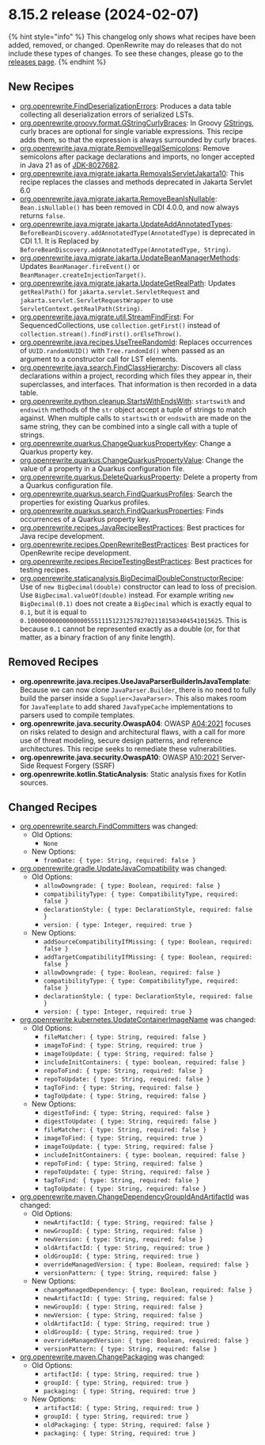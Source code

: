# 8.15.2 release (2024-02-07)

{% hint style="info" %}
This changelog only shows what recipes have been added, removed, or changed. OpenRewrite may do releases that do not include these types of changes. To see these changes, please go to the [releases page](https://github.com/openrewrite/rewrite/releases).
{% endhint %}

## New Recipes

* [org.openrewrite.FindDeserializationErrors](https://docs.openrewrite.org/recipes/finddeserializationerrors): Produces a data table collecting all deserialization errors of serialized LSTs. 
* [org.openrewrite.groovy.format.GStringCurlyBraces](https://docs.openrewrite.org/recipes/groovy/format/gstringcurlybraces): In Groovy [GStrings](https://docs.groovy-lang.org/latest/html/api/groovy/lang/GString.html), curly braces are optional for single variable expressions. This recipe adds them, so that the expression is always surrounded by curly braces. 
* [org.openrewrite.java.migrate.RemoveIllegalSemicolons](https://docs.openrewrite.org/recipes/java/migrate/removeillegalsemicolons): Remove semicolons after package declarations and imports, no longer accepted in Java 21 as of [JDK-8027682](https://bugs.openjdk.org/browse/JDK-8027682). 
* [org.openrewrite.java.migrate.jakarta.RemovalsServletJakarta10](https://docs.openrewrite.org/recipes/java/migrate/jakarta/removalsservletjakarta10): This recipe replaces the classes and methods deprecated in Jakarta Servlet 6.0 
* [org.openrewrite.java.migrate.jakarta.RemoveBeanIsNullable](https://docs.openrewrite.org/recipes/java/migrate/jakarta/removebeanisnullable): `Bean.isNullable()` has been removed in CDI 4.0.0, and now always returns `false`. 
* [org.openrewrite.java.migrate.jakarta.UpdateAddAnnotatedTypes](https://docs.openrewrite.org/recipes/java/migrate/jakarta/updateaddannotatedtypes): `BeforeBeanDiscovery.addAnnotatedType(AnnotatedType)` is deprecated in CDI 1.1. It is Replaced by `BeforeBeanDiscovery.addAnnotatedType(AnnotatedType, String)`. 
* [org.openrewrite.java.migrate.jakarta.UpdateBeanManagerMethods](https://docs.openrewrite.org/recipes/java/migrate/jakarta/updatebeanmanagermethods): Updates `BeanManager.fireEvent()` or `BeanManager.createInjectionTarget()`. 
* [org.openrewrite.java.migrate.jakarta.UpdateGetRealPath](https://docs.openrewrite.org/recipes/java/migrate/jakarta/updategetrealpath): Updates `getRealPath()` for `jakarta.servlet.ServletRequest` and `jakarta.servlet.ServletRequestWrapper` to use `ServletContext.getRealPath(String)`. 
* [org.openrewrite.java.migrate.util.StreamFindFirst](https://docs.openrewrite.org/recipes/java/migrate/util/streamfindfirst): For SequencedCollections, use `collection.getFirst()` instead of `collection.stream().findFirst().orElseThrow()`. 
* [org.openrewrite.java.recipes.UseTreeRandomId](https://docs.openrewrite.org/recipes/java/recipes/usetreerandomid): Replaces occurrences of `UUID.randomUUID()` with `Tree.randomId()` when passed as an argument to a constructor call for LST elements. 
* [org.openrewrite.java.search.FindClassHierarchy](https://docs.openrewrite.org/recipes/java/search/findclasshierarchy): Discovers all class declarations within a project, recording which files they appear in, their superclasses, and interfaces. That information is then recorded in a data table. 
* [org.openrewrite.python.cleanup.StartsWithEndsWith](https://docs.openrewrite.org/recipes/python/cleanup/startswithendswith): `startswith` and `endswith` methods of the `str` object accept a tuple of strings to match against. When multiple calls to `startswith` or `endswith` are made on the same string, they can be combined into a single call with a tuple of strings. 
* [org.openrewrite.quarkus.ChangeQuarkusPropertyKey](https://docs.openrewrite.org/recipes/quarkus/changequarkuspropertykey): Change a Quarkus property key. 
* [org.openrewrite.quarkus.ChangeQuarkusPropertyValue](https://docs.openrewrite.org/recipes/quarkus/changequarkuspropertyvalue): Change the value of a property in a Quarkus configuration file. 
* [org.openrewrite.quarkus.DeleteQuarkusProperty](https://docs.openrewrite.org/recipes/quarkus/deletequarkusproperty): Delete a property from a Quarkus configuration file. 
* [org.openrewrite.quarkus.search.FindQuarkusProfiles](https://docs.openrewrite.org/recipes/quarkus/search/findquarkusprofiles): Search the properties for existing Quarkus profiles. 
* [org.openrewrite.quarkus.search.FindQuarkusProperties](https://docs.openrewrite.org/recipes/quarkus/search/findquarkusproperties): Finds occurrences of a Quarkus property key. 
* [org.openrewrite.recipes.JavaRecipeBestPractices](https://docs.openrewrite.org/recipes/recipes/javarecipebestpractices): Best practices for Java recipe development. 
* [org.openrewrite.recipes.OpenRewriteBestPractices](https://docs.openrewrite.org/recipes/recipes/openrewritebestpractices): Best practices for OpenRewrite recipe development. 
* [org.openrewrite.recipes.RecipeTestingBestPractices](https://docs.openrewrite.org/recipes/recipes/recipetestingbestpractices): Best practices for testing recipes. 
* [org.openrewrite.staticanalysis.BigDecimalDoubleConstructorRecipe](https://docs.openrewrite.org/recipes/staticanalysis/bigdecimaldoubleconstructorrecipe): Use of `new BigDecimal(double)` constructor can lead to loss of precision. Use `BigDecimal.valueOf(double)` instead. For example writing `new BigDecimal(0.1)` does not create a `BigDecimal` which is exactly equal to `0.1`, but it is equal to `0.1000000000000000055511151231257827021181583404541015625`. This is because `0.1` cannot be represented exactly as a double (or, for that matter, as a binary fraction of any finite length). 

## Removed Recipes

* **org.openrewrite.java.recipes.UseJavaParserBuilderInJavaTemplate**: Because we can now clone `JavaParser.Builder`, there is no need to fully build the parser inside a `Supplier<JavaParser>`. This also makes room for `JavaTemplate` to add shared `JavaTypeCache` implementations to parsers used to compile templates. 
* **org.openrewrite.java.security.OwaspA04**: OWASP [A04:2021](https://owasp.org/Top10/A04_2021-Insecure_Design/) focuses on risks related to design and architectural flaws,  with a call for more use of threat modeling, secure design patterns, and reference architectures. This recipe seeks to remediate these vulnerabilities. 
* **org.openrewrite.java.security.OwaspA10**: OWASP [A10:2021](https://owasp.org/Top10/A10_2021-Server-Side_Request_Forgery_%28SSRF%29/) Server-Side Request Forgery (SSRF) 
* **org.openrewrite.kotlin.StaticAnalysis**: Static analysis fixes for Kotlin sources. 

## Changed Recipes

* [org.openrewrite.search.FindCommitters](https://docs.openrewrite.org/recipes/search/findcommitters) was changed:
  * Old Options:
    * `None`
  * New Options:
    * `fromDate: { type: String, required: false }`
* [org.openrewrite.gradle.UpdateJavaCompatibility](https://docs.openrewrite.org/recipes/gradle/updatejavacompatibility) was changed:
  * Old Options:
    * `allowDowngrade: { type: Boolean, required: false }`
    * `compatibilityType: { type: CompatibilityType, required: false }`
    * `declarationStyle: { type: DeclarationStyle, required: false }`
    * `version: { type: Integer, required: true }`
  * New Options:
    * `addSourceCompatibilityIfMissing: { type: Boolean, required: false }`
    * `addTargetCompatibilityIfMissing: { type: Boolean, required: false }`
    * `allowDowngrade: { type: Boolean, required: false }`
    * `compatibilityType: { type: CompatibilityType, required: false }`
    * `declarationStyle: { type: DeclarationStyle, required: false }`
    * `version: { type: Integer, required: true }`
* [org.openrewrite.kubernetes.UpdateContainerImageName](https://docs.openrewrite.org/recipes/kubernetes/updatecontainerimagename) was changed:
  * Old Options:
    * `fileMatcher: { type: String, required: false }`
    * `imageToFind: { type: String, required: true }`
    * `imageToUpdate: { type: String, required: false }`
    * `includeInitContainers: { type: boolean, required: false }`
    * `repoToFind: { type: String, required: false }`
    * `repoToUpdate: { type: String, required: false }`
    * `tagToFind: { type: String, required: false }`
    * `tagToUpdate: { type: String, required: false }`
  * New Options:
    * `digestToFind: { type: String, required: false }`
    * `digestToUpdate: { type: String, required: false }`
    * `fileMatcher: { type: String, required: false }`
    * `imageToFind: { type: String, required: true }`
    * `imageToUpdate: { type: String, required: false }`
    * `includeInitContainers: { type: boolean, required: false }`
    * `repoToFind: { type: String, required: false }`
    * `repoToUpdate: { type: String, required: false }`
    * `tagToFind: { type: String, required: false }`
    * `tagToUpdate: { type: String, required: false }`
* [org.openrewrite.maven.ChangeDependencyGroupIdAndArtifactId](https://docs.openrewrite.org/recipes/maven/changedependencygroupidandartifactid) was changed:
  * Old Options:
    * `newArtifactId: { type: String, required: false }`
    * `newGroupId: { type: String, required: false }`
    * `newVersion: { type: String, required: false }`
    * `oldArtifactId: { type: String, required: true }`
    * `oldGroupId: { type: String, required: true }`
    * `overrideManagedVersion: { type: Boolean, required: false }`
    * `versionPattern: { type: String, required: false }`
  * New Options:
    * `changeManagedDependency: { type: Boolean, required: false }`
    * `newArtifactId: { type: String, required: false }`
    * `newGroupId: { type: String, required: false }`
    * `newVersion: { type: String, required: false }`
    * `oldArtifactId: { type: String, required: true }`
    * `oldGroupId: { type: String, required: true }`
    * `overrideManagedVersion: { type: Boolean, required: false }`
    * `versionPattern: { type: String, required: false }`
* [org.openrewrite.maven.ChangePackaging](https://docs.openrewrite.org/recipes/maven/changepackaging) was changed:
  * Old Options:
    * `artifactId: { type: String, required: true }`
    * `groupId: { type: String, required: true }`
    * `packaging: { type: String, required: true }`
  * New Options:
    * `artifactId: { type: String, required: true }`
    * `groupId: { type: String, required: true }`
    * `oldPackaging: { type: String, required: false }`
    * `packaging: { type: String, required: true }`